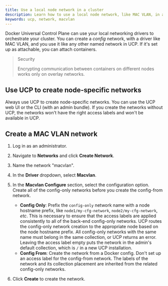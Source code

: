 ```yaml
---
title: Use a local node network in a cluster
description: Learn how to use a local node network, like MAC VLAN, in a UCP cluster.
keywords: ucp, network, macvlan
---
```


Docker Universal Control Plane can use your local networking drivers to
orchestrate your cluster. You can create a *config* network, with a driver like
MAC VLAN, and you use it like any other named network in UCP. If it's set up
as attachable, you can attach containers.

> Security
>
> Encrypting communication between containers on different nodes works only on
> overlay networks. 

## Use UCP to create node-specific networks

Always use UCP to create node-specific networks. You can use the UCP web UI 
or the CLI (with an admin bundle). If you create the networks without UCP,
the networks won't have the right access labels and won't be available in UCP.

## Create a MAC VLAN network

1. Log in as an administrator.
2. Navigate to **Networks** and click **Create Network**.
3. Name the network "macvlan".
4. In the **Driver** dropdown, select **Macvlan**.
5. In the **Macvlan Configure** section, select the configuration option.
   Create all of the config-only networks before you create the config-from
   network.

   - **Config Only**: Prefix the `config-only` network name with a node hostname
   prefix, like `node1/my-cfg-network`, `node2/my-cfg-network`, *etc*. This is
   necessary to ensure that the access labels are applied consistently to all of
   the back-end config-only networks. UCP routes the config-only network creation
   to the appropriate node based on the node hostname prefix. All config-only
   networks with the same name must belong in the same collection, or UCP returns
   an error. Leaving the access label empty puts the network in the admin's default
   collection, which is `/` in a new UCP installation.
   - **Config From**: Create the network from a Docker config. Don't set up an
   access label for the config-from network. The labels of the network and its
   collection placement are inherited from the related config-only networks.

6. Click **Create** to create the network.

